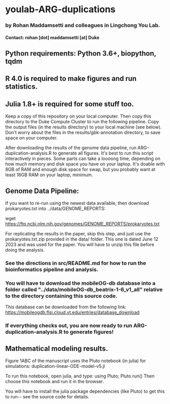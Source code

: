 # youlab-ARG-duplications 
### by Rohan Maddamsetti and colleagues in Lingchong You Lab.
#### Contact: rohan [dot] maddamsetti [at] Duke

## Python requirements: Python 3.6+, biopython, tqdm 
## R 4.0 is required to make figures and run statistics.
## Julia 1.8+ is required for some stuff too.

Keep a copy of this repository on your local computer.
Then copy this directory to the Duke Compute Cluster to run the following pipeline.
Copy the output files (in the results directory) to your local machine (see below).
Don't worry about the files in the results/gbk-annotation directory, to save space on your
computer.

After downloading the results of the genome data pipeline, run ARG-duplication-analysis.R
to generate all figures. It's best to run this script interactively in pieces.
Some parts can take a loooong time, depending on how much memory and disk space you
have on your laptop. It's doable with 8GB of RAM and enough disk space for swap, but
you probably want at least 16GB RAM on your laptop, minimum.

## Genome Data Pipeline:

If you want to re-run using the newest data available, then
download prokaryotes.txt into ../data/GENOME_REPORTS:

wget https://ftp.ncbi.nlm.nih.gov/genomes/GENOME_REPORTS/prokaryotes.txt

For replicating the results in the paper, skip this step, and just use the
prokaryotes.txt.zip provided in the data/ folder. This one is dated June 12 2023
and was used for the paper. You will have to unzip this file before doing the analysis.  

### See the directions in src/README.md for how to run the bioinformatics pipeline and analysis.

### You will have to download the mobileOG-db database into a folder called "../data/mobileOG-db_beatrix-1-6_v1_all" relative to the directory containing this source code.

This database can be downloaded from the following link:  
https://mobileogdb.flsi.cloud.vt.edu/entries/database_download  

### If everything checks out, you are now ready to run ARG-duplication-analysis.R to generate figures!

## Mathematical modeling results.

Figure 1ABC of the manuscript uses the Pluto notebook (in julia) for simulations:
duplication-linear-ODE-model-v5.jl

To run this notebook, open julia, and type:
using Pluto; Pluto.run()
Then choose this notebook and run it in the browser.

You will have to install the julia package dependencies (like Pluto) to get this to run--
see the source code for details.

